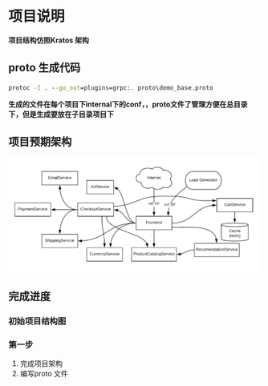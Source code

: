 # 项目说明

**项目结构仿照Kratos 架构**

## proto 生成代码

```cmd
protoc -I . --go_out=plugins=grpc:. proto\demo_base.proto
```

**生成的文件在每个项目下internal下的conf，，proto文件了管理方便在总目录下，但是生成要放在子目录项目下**


## 项目预期架构

![image-20211013134914324](docs/img/image-20211013134914324.png)

## 完成进度


### 初始项目结构图

### 第一步

1. 完成项目架构
2. 编写proto 文件

